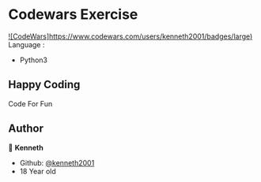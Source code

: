 # Codewars Exercise
[![CodeWars]https://www.codewars.com/users/kenneth2001/badges/large)](https://www.codewars.com/users/kenneth2001/)
Language : 
- Python3

## Happy Coding
Code For Fun
## Author
👤 **Kenneth**
- Github: [@kenneth2001](https://github.com/kenneth2001)
- 18 Year old
